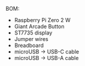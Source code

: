 BOM:
- Raspberry Pi Zero 2 W
- Giant Arcade Button
- ST7735 display
- Jumper wires
- Breadboard
- microUSB -> USB-C cable
- microUSB -> USB-A cable
